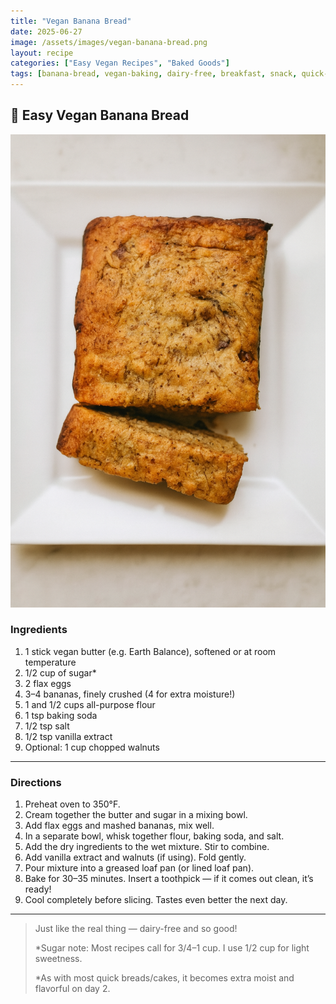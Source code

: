 ```yaml
---
title: "Vegan Banana Bread"
date: 2025-06-27
image: /assets/images/vegan-banana-bread.png
layout: recipe
categories: ["Easy Vegan Recipes", "Baked Goods"]
tags: [banana-bread, vegan-baking, dairy-free, breakfast, snack, quick-bread, dessert]
---
```


## 🍌 Easy Vegan Banana Bread

![Easy Vegan Banana Bread](/assets/images/vegan-banana-bread.png)

### Ingredients

1. 1 stick vegan butter (e.g. Earth Balance), softened or at room temperature  
2. 1/2 cup of sugar*  
3. 2 flax eggs  
4. 3–4 bananas, finely crushed (4 for extra moisture!)  
5. 1 and 1/2 cups all-purpose flour  
6. 1 tsp baking soda  
7. 1/2 tsp salt  
8. 1/2 tsp vanilla extract  
9. Optional: 1 cup chopped walnuts  

---

### Directions

1. Preheat oven to 350°F.  
2. Cream together the butter and sugar in a mixing bowl.  
3. Add flax eggs and mashed bananas, mix well.  
4. In a separate bowl, whisk together flour, baking soda, and salt.  
5. Add the dry ingredients to the wet mixture. Stir to combine.  
6. Add vanilla extract and walnuts (if using). Fold gently.  
7. Pour mixture into a greased loaf pan (or lined loaf pan).  
8. Bake for 30–35 minutes. Insert a toothpick — if it comes out clean, it’s ready!  
9. Cool completely before slicing. Tastes even better the next day.

---

> Just like the real thing — dairy-free and so good!  
>  
> \*Sugar note: Most recipes call for 3/4–1 cup. I use 1/2 cup for light sweetness.  
>  
> \*As with most quick breads/cakes, it becomes extra moist and flavorful on day 2.
